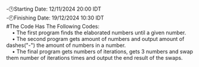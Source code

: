 -🕒Starting Date: 12/11/2024 20:00 IDT<br />
-🕘Finishing Date: 19/12/2024 10:30 IDT<br />
#The Code Has The Following Codes:<br />
&nbsp;&nbsp;&nbsp;&nbsp;• The first program finds the elaborated numbers until a given number.<br />
&nbsp;&nbsp;&nbsp;&nbsp;• The second program gets amount of numbers and output amount of dashes("-") the amount of numbers in a number.<br />
&nbsp;&nbsp;&nbsp;&nbsp;• The final program gets numbers of iterations, gets 3 numbers and swap them number of iterations times and output the end result of the swaps.<br />
